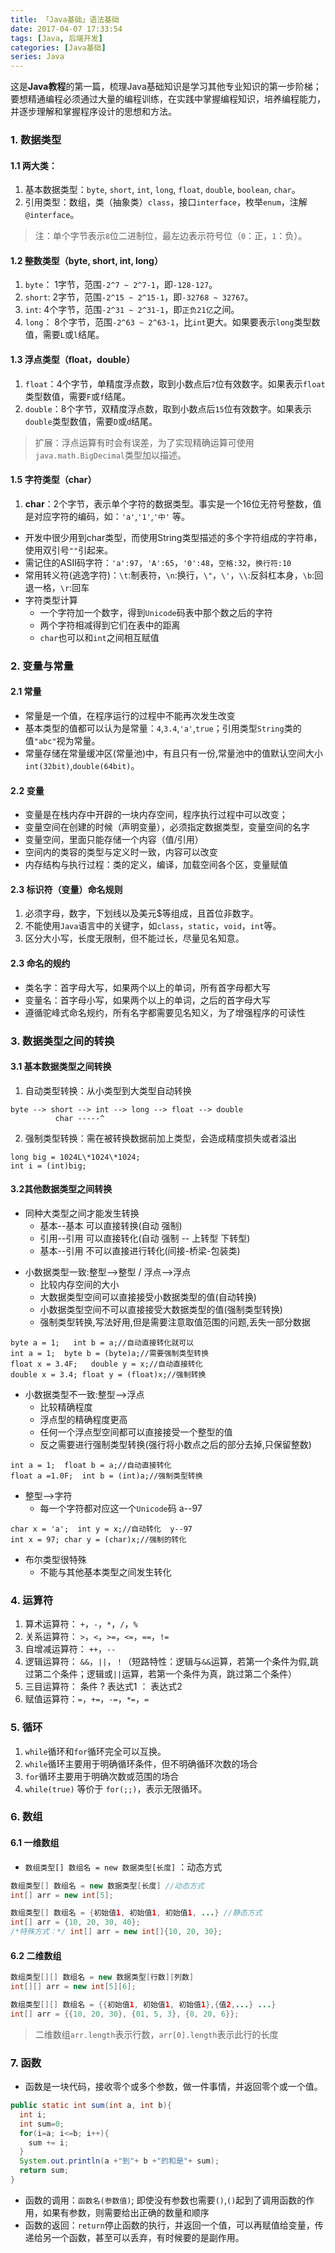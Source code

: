 ```yaml
---
title: 「Java基础」语法基础
date: 2017-04-07 17:33:54
tags: [Java, 后端开发]
categories: [Java基础]
series: Java
---
```


这是**Java教程**的第一篇，梳理Java基础知识是学习其他专业知识的第一步阶梯；要想精通编程必须通过大量的编程训练，在实践中掌握编程知识，培养编程能力，并逐步理解和掌握程序设计的思想和方法。


### 1. 数据类型
#### 1.1 两大类：
1. 基本数据类型：`byte`, `short`, `int`, `long`, `float`, `double`, `boolean`, `char`。
2. 引用类型：数组，类（抽象类）`class`，接口`interface`，枚举`enum`，注解`@interface`。

> 注：单个字节表示`8`位二进制位，最左边表示符号位（`0`：正，`1`：负）。

#### 1.2 整数类型（byte, short, int, long）
1. `byte`： 1字节，范围`-2^7 ~ 2^7-1`，即`-128-127`。
2. `short`: 2字节，范围`-2^15 ~ 2^15-1`，即`-32768 ~ 32767`。
3. `int`: 4个字节，范围`-2^31 ~ 2^31-1`，即`正负21亿`之间。
4. `long`： 8个字节，范围`-2^63 ~ 2^63-1`，比`int`更大。如果要表示`long`类型数值，需要`L`或`l`结尾。

#### 1.3 浮点类型（float，double）
1. `float`：4个字节，单精度浮点数，取到小数点后`7`位有效数字。如果表示`float`类型数值，需要`F`或`f`结尾。
2. `double`：8个字节，双精度浮点数，取到小数点后`15`位有效数字。如果表示`double`类型数值，需要`D`或`d`结尾。

> 扩展：浮点运算有时会有误差，为了实现精确运算可使用`java.math.BigDecimal`类型加以描述。

#### 1.5 字符类型（char）
1. **char**：2个字节，表示单个字符的数据类型。事实是一个16位无符号整数，值是对应字符的编码，如：`'a'`,`'1'`,`'中'` 等。
- 开发中很少用到char类型，而使用String类型描述的多个字符组成的字符串，使用双引号`""`引起来。
- 需记住的ASII码字符：`'a':97`，`'A':65`，`'0':48`，`空格:32`，`换行符:10`
- 常用转义符(逃逸字符)：`\t`:制表符，`\n`:换行，`\"`，`\'`，`\\`:反斜杠本身，`\b`:回退一格，`\r`:回车
- 字符类型计算
  * 一个字符加一个数字，得到`Unicode`码表中那个数之后的字符
  * 两个字符相减得到它们在表中的距离
  * `char`也可以和`int`之间相互赋值


### 2. 变量与常量
#### 2.1 常量
- 常量是一个值，在程序运行的过程中不能再次发生改变
- 基本类型的值都可以认为是常量：`4`,`3.4`,`'a'`,`true`；引用类型`String`类的值`"abc"`视为常量。
- 常量存储在常量缓冲区(常量池)中，有且只有一份,常量池中的值默认空间大小`int(32bit)`,`double(64bit)`。

#### 2.2 变量
- 变量是在栈内存中开辟的一块内存空间，程序执行过程中可以改变；
- 变量空间在创建的时候（声明变量），必须指定数据类型，变量空间的名字
- 变量空间，里面只能存储一个内容（值/引用）
- 空间内的类容的类型与定义时一致，内容可以改变
- 内存结构与执行过程：类的定义，编译，加载空间各个区，变量赋值

#### 2.3 标识符（变量）命名规则
1. 必须字母，数字，下划线以及美元$等组成，且首位非数字。
2. 不能使用`Java`语言中的关键字，如`class`，`static`，`void`，`int`等。
3. 区分大小写，长度无限制，但不能过长，尽量见名知意。

#### 2.3 命名的规约
- 类名字：首字母大写，如果两个以上的单词，所有首字母都大写
- 变量名：首字母小写，如果两个以上的单词，之后的首字母大写
- 遵循驼峰式命名规约，所有名字都需要见名知义，为了增强程序的可读性


### 3. 数据类型之间的转换
#### 3.1 基本数据类型之间转换
1. 自动类型转换：从小类型到大类型自动转换

```
byte --> short --> int --> long --> float --> double
          char -----^
```

2. 强制类型转换：需在被转换数据前加上类型，会造成精度损失或者溢出

```
long big = 1024L\*1024\*1024;
int i = (int)big;
```

#### 3.2其他数据类型之间转换
- 同种大类型之间才能发生转换
    * 基本--基本   可以直接转换(自动 强制)
    * 引用--引用   可以直接转化(自动 强制 -- 上转型 下转型)
    * 基本--引用   不可以直接进行转化(间接-桥梁-包装类)

* 小数据类型一致:整型-->整型 / 浮点-->浮点
    + 比较内存空间的大小
    + 大数据类型空间可以直接接受小数据类型的值(自动转换)
    + 小数据类型空间不可以直接接受大数据类型的值(强制类型转换)
    + 强制类型转换,写法好用,但是需要注意取值范围的问题,丢失一部分数据

```
byte a = 1;   int b = a;//自动直接转化就可以
int a = 1;  byte b = (byte)a;//需要强制类型转换
float x = 3.4F;   double y = x;//自动直接转化
double x = 3.4; float y = (float)x;//强制转换
```

* 小数据类型不一致:整型-->浮点
    + 比较精确程度
    + 浮点型的精确程度更高
    + 任何一个浮点型空间都可以直接接受一个整型的值
    + 反之需要进行强制类型转换(强行将小数点之后的部分去掉,只保留整数)

```
int a = 1;  float b = a;//自动直接转化
float a =1.0F;  int b = (int)a;//强制类型转换
```

* 整型-->字符
    + 每一个字符都对应这一个`Unicode`码   a--97

```
char x = 'a';  int y = x;//自动转化  y--97
int x = 97; char y = (char)x;//强制的转化
```

* 布尔类型很特殊
    + 不能与其他基本类型之间发生转化


### 4. 运算符
1. 算术运算符： `+`，`-`，`*`，`/`，`%`
2. 关系运算符： `>`，`<`，`>=`，`<=`，`==`，`!=`
3. 自增减运算符： `++`，`--`
4. 逻辑运算符： `&&`，`||`，`！`（短路特性：逻辑与`&&`运算，若第一个条件为假,跳过第二个条件；逻辑或`||`运算，若第一个条件为真，跳过第二个条件）
5. 三目运算符： 条件 ? 表达式1 ： 表达式2
6. 赋值运算符：`=`，`+=`，`-=`，`*=`，`=` 


### 5. 循环
1. `while`循环和`for`循环完全可以互换。
2. `while`循环主要用于明确循环条件，但不明确循环次数的场合
3. `for`循环主要用于明确次数或范围的场合
4. `while(true)` 等价于 `for(;;)`，表示无限循环。


### 6. 数组
#### 6.1 一维数组
- `数组类型[] 数组名 = new 数据类型[长度]` ：动态方式

``` java
数组类型[] 数组名 = new 数据类型[长度] //动态方式
int[] arr = new int[5];
```

``` java
数组类型[] 数组名 = {初始值1, 初始值1, 初始值1, ...} //静态方式
int[] arr = {10, 20, 30, 40};
/*特殊方式：*/ int[] arr = new int[]{10, 20, 30};
```

#### 6.2 二维数组

``` java
数组类型[][] 数组名 = new 数据类型[行数][列数]
int[][] arr = new int[5][6];
```

``` java
数组类型[][] 数组名 = {{初始值1, 初始值1, 初始值1},{值2,...} ...}
int[] arr = {{10, 20, 30}, {01, 5, 3}, {8, 20, 6}};
```

> 二维数组`arr.length`表示行数，`arr[0].length`表示此行的长度


### 7. 函数
- 函数是一块代码，接收零个或多个参数，做一件事情，并返回零个或一个值。

``` java
public static int sum(int a, int b){
  int i;
  int sum=0;
  for(i=a; i<=b; i++){
    sum += i;
  }
  System.out.println(a +"到"+ b +"的和是"+ sum);
  return sum;
}
```

- 函数的调用：`函数名(参数值)`; 即使没有参数也需要`()`,`()`起到了调用函数的作用，如果有参数，则需要给出正确的数量和顺序
- 函数的返回：`return`停止函数的执行，并返回一个值，可以再赋值给变量，传递给另一个函数，甚至可以丢弃，有时候要的是副作用。

